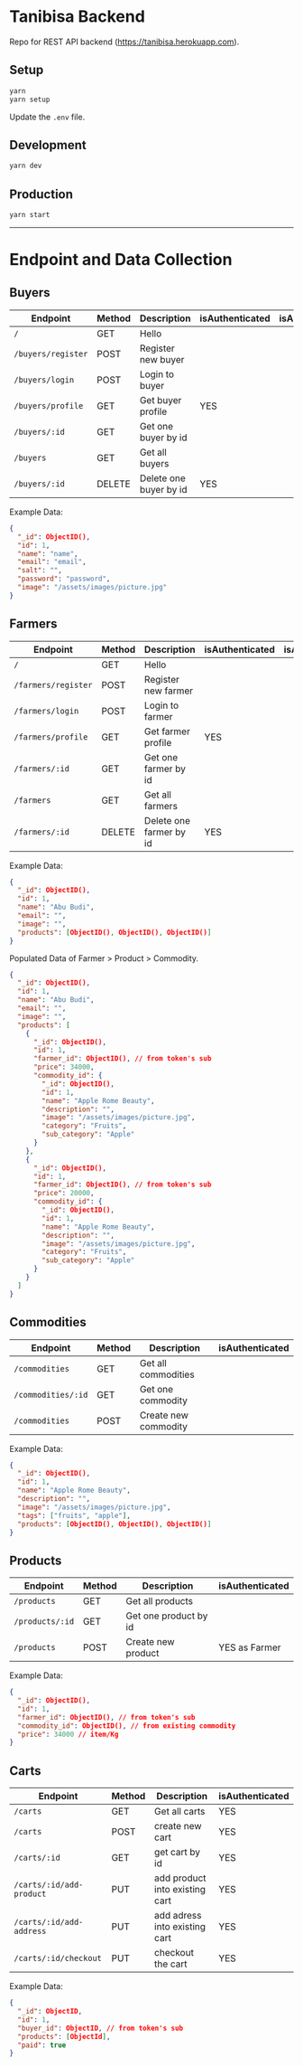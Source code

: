 # Tanibisa Backend

Repo for REST API backend (https://tanibisa.herokuapp.com).

## Setup

```sh
yarn
yarn setup
```

Update the `.env` file.

## Development

```sh
yarn dev
```

## Production

```sh
yarn start
```

---

# Endpoint and Data Collection

## Buyers

| Endpoint           | Method | Description            | isAuthenticated | isAdmin |
| ------------------ | ------ | ---------------------- | --------------- | ------- |
| `/`                | GET    | Hello                  |                 |         |
| `/buyers/register` | POST   | Register new buyer     |                 |         |
| `/buyers/login`    | POST   | Login to buyer         |                 |         |
| `/buyers/profile`  | GET    | Get buyer profile      | YES             |         |
| `/buyers/:id`      | GET    | Get one buyer by id    |                 |         |
| `/buyers`          | GET    | Get all buyers         |                 |         |
| `/buyers/:id`      | DELETE | Delete one buyer by id | YES             |         |

Example Data:

```json
{
  "_id": ObjectID(),
  "id": 1,
  "name": "name",
  "email": "email",
  "salt": "",
  "password": "password",
  "image": "/assets/images/picture.jpg"
}
```

## Farmers

| Endpoint            | Method | Description             | isAuthenticated | isAdmin |
| ------------------- | ------ | ----------------------- | --------------- | ------- |
| `/`                 | GET    | Hello                   |                 |         |
| `/farmers/register` | POST   | Register new farmer     |                 |         |
| `/farmers/login`    | POST   | Login to farmer         |                 |         |
| `/farmers/profile`  | GET    | Get farmer profile      | YES             |         |
| `/farmers/:id`      | GET    | Get one farmer by id    |                 |         |
| `/farmers`          | GET    | Get all farmers         |                 |         |
| `/farmers/:id`      | DELETE | Delete one farmer by id | YES             |         |

Example Data:

```json
{
  "_id": ObjectID(),
  "id": 1,
  "name": "Abu Budi",
  "email": "",
  "image": "",
  "products": [ObjectID(), ObjectID(), ObjectID()]
}
```

Populated Data of Farmer > Product > Commodity.

```json
{
  "_id": ObjectID(),
  "id": 1,
  "name": "Abu Budi",
  "email": "",
  "image": "",
  "products": [
    {
      "_id": ObjectID(),
      "id": 1,
      "farmer_id": ObjectID(), // from token's sub
      "price": 34000,
      "commodity_id": {
        "_id": ObjectID(),
        "id": 1,
        "name": "Apple Rome Beauty",
        "description": "",
        "image": "/assets/images/picture.jpg",
        "category": "Fruits",
        "sub_category": "Apple"
      }
    },
    {
      "_id": ObjectID(),
      "id": 1,
      "farmer_id": ObjectID(), // from token's sub
      "price": 20000,
      "commodity_id": {
        "_id": ObjectID(),
        "id": 1,
        "name": "Apple Rome Beauty",
        "description": "",
        "image": "/assets/images/picture.jpg",
        "category": "Fruits",
        "sub_category": "Apple"
      }
    }
  ]
}
```

## Commodities

| Endpoint           | Method | Description          | isAuthenticated |
| ------------------ | ------ | -------------------- | --------------- |
| `/commodities`     | GET    | Get all commodities  |                 |
| `/commodities/:id` | GET    | Get one commodity    |                 |
| `/commodities`     | POST   | Create new commodity |                 |

Example Data:

```json
{
  "_id": ObjectID(),
  "id": 1,
  "name": "Apple Rome Beauty",
  "description": "",
  "image": "/assets/images/picture.jpg",
  "tags": ["fruits", "apple"],
  "products": [ObjectID(), ObjectID(), ObjectID()]
}
```

## Products

| Endpoint        | Method | Description           | isAuthenticated |
| --------------- | ------ | --------------------- | --------------- |
| `/products`     | GET    | Get all products      |                 |
| `/products/:id` | GET    | Get one product by id |                 |
| `/products`     | POST   | Create new product    | YES as Farmer   |

Example Data:

```json
{
  "_id": ObjectID(),
  "id": 1,
  "farmer_id": ObjectID(), // from token's sub
  "commodity_id": ObjectID(), // from existing commodity
  "price": 34000 // item/Kg
}
```

## Carts

| Endpoint                 | Method | Description                    | isAuthenticated |
| ------------------------ | ------ | ------------------------------ | --------------- |
| `/carts`                 | GET    | Get all carts                  | YES             |
| `/carts`                 | POST   | create new cart                | YES             |
| `/carts/:id`             | GET    | get cart by id                 | YES             |
| `/carts/:id/add-product` | PUT    | add product into existing cart | YES             |
| `/carts/:id/add-address` | PUT    | add adress into existing cart  | YES             |
| `/carts/:id/checkout`    | PUT    | checkout the cart              | YES             |

Example Data:

```json
{
  "_id": ObjectID,
  "id": 1,
  "buyer_id": ObjectID, // from token's sub
  "products": [ObjectId],
  "paid": true
}
```
